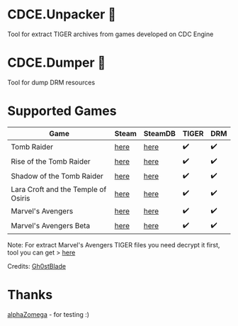 # CDCE.Unpacker :see_no_evil:
Tool for extract TIGER archives from games developed on CDC Engine

# CDCE.Dumper :see_no_evil:
Tool for dump DRM resources

# Supported Games
| Game   | Steam   | SteamDB | TIGER | DRM
|---      |---    |---    |---    |---    |
| Tomb Raider | [here](https://store.steampowered.com/app/203160) | [here](https://steamdb.info/app/203160) | ✔️ | ✔️
| Rise of the Tomb Raider | [here](https://store.steampowered.com/app/391220) | [here](https://steamdb.info/app/391220)  | ✔️ | ✔️
| Shadow of the Tomb Raider | [here](https://store.steampowered.com/app/750920) | [here](https://steamdb.info/app/750920)  | ✔️ | ✔️
| Lara Croft and the Temple of Osiris | [here](https://store.steampowered.com/app/289690) | [here](https://steamdb.info/app/289690)  | ✔️ | ✔️
| Marvel's Avengers | [here](https://store.steampowered.com/app/997070) | [here](https://steamdb.info/app/997070)  | ✔️ | ✔️
| Marvel's Avengers Beta | [here](https://store.steampowered.com/app/1358820) | [here](https://steamdb.info/app/1358820)  | ✔️ | ✔️

Note: For extract Marvel's Avengers TIGER files you need decrypt it first, tool you can get > [here](https://forum.xentax.com/viewtopic.php?p=166510#p166510)

Credits: [Gh0stBlade](https://github.com/Gh0stBlade)

# Thanks
[alphaZomega](https://github.com/alphazolam) - for testing :)
